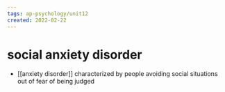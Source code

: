 ```yaml
---
tags: ap-psychology/unit12 
created: 2022-02-22
---
```


# social anxiety disorder

- [[anxiety disorder]] characterized by people avoiding social situations out of fear of being judged 
